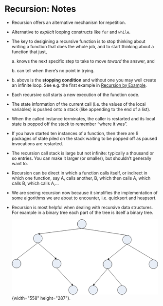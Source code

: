 # Recursion: Notes

-   Recursion offers an alternative mechanism for repetition.

-   Alternative to _explicit_ looping constructs like `for` and `while`.

-   The key to desigining a recursive function is to stop thinking about
    writing a function that does the whole job, and to start thinking
    about a function that just,

    a.  knows the next specific step to take to move _toward_ the
        answer, and

    b.  can tell when there’s no point in trying.

-   b. above is the **stopping condition** and without one you may well
    create an infinite loop. See e.g. the first example in
    [Recursion by Example](01_Recursion_by_example.md).

-   Each recursive call starts a new execution of the function code.

-   The state information of the current call (i.e. the values of the
    local variables) is pushed onto a stack (like appending to the end
    of a list).

-   When the called instance terminates, the caller is restarted and its
    local state is popped off the stack to remember “where it was”.

-   If you have started ten instances of a function, then there are 9
    packages of state piled on the stack waiting to be popped off as
    paused invocations are restarted.

-   The recursion call stack is large but not infinite: typically a
    thousand or so entries. You can make it larger (or smaller), but
    shouldn’t generally want to.

-   Recursion can be direct in which a function calls itself, or
    indirect in which one function, say A, calls another, B, which then
    calls A, which calls B, which calls A,...

-   We are seeing recursion now because it simplifies the implementation
    of some algorithms we are about to encounter, i.e. quicksort and
    heapsort.

-   Recursion is most helpful when dealing with recursive data
    structures. For example in a binary tree each part of the tree is
    itself a binary tree.

    ![.](07_binary_tree.png){width="558" height="287"}.
